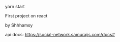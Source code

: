 yarn start


First project on react


by Shhhamsy


api docs: https://social-network.samuraijs.com/docs#
